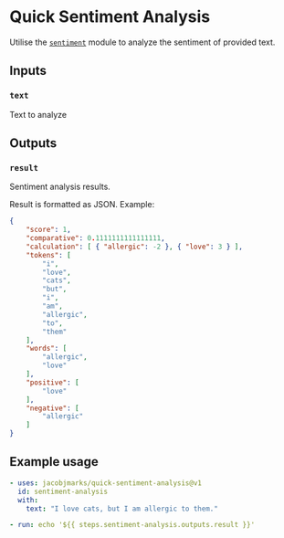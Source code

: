 # Quick Sentiment Analysis

Utilise the [`sentiment`](https://www.npmjs.com/package/sentiment) module to analyze the sentiment of provided text.

## Inputs

### `text`

Text to analyze

## Outputs

### `result`

Sentiment analysis results.

Result is formatted as JSON. Example:

``` json
{
    "score": 1,
    "comparative": 0.1111111111111111,
    "calculation": [ { "allergic": -2 }, { "love": 3 } ],
    "tokens": [
        "i",
        "love",
        "cats",
        "but",
        "i",
        "am",
        "allergic",
        "to",
        "them"
    ],
    "words": [
        "allergic",
        "love"
    ],
    "positive": [
        "love"
    ],
    "negative": [
        "allergic"
    ]
}
```

## Example usage

``` yaml
- uses: jacobjmarks/quick-sentiment-analysis@v1
  id: sentiment-analysis
  with:
    text: "I love cats, but I am allergic to them."

- run: echo '${{ steps.sentiment-analysis.outputs.result }}'
```
